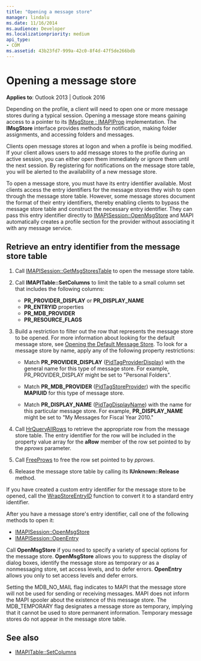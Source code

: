 ```yaml
---
title: "Opening a message store"
manager: lindalu
ms.date: 11/16/2014
ms.audience: Developer
ms.localizationpriority: medium
api_type:
- COM
ms.assetid: 43b23fd7-999a-42c0-8f4d-47f5de266bdb
---
```


# Opening a message store

**Applies to**: Outlook 2013 | Outlook 2016 
  
Depending on the profile, a client will need to open one or more message stores during a typical session. Opening a message store means gaining access to a pointer to its [IMsgStore : IMAPIProp](imsgstoreimapiprop.md) implementation. The **IMsgStore** interface provides methods for notification, making folder assignments, and accessing folders and messages. 
  
Clients open message stores at logon and when a profile is being modified. If your client allows users to add message stores to the profile during an active session, you can either open them immediately or ignore them until the next session. By registering for notifications on the message store table, you will be alerted to the availability of a new message store.
  
To open a message store, you must have its entry identifier available. Most clients access the entry identifiers for the message stores they wish to open through the message store table. However, some message stores document the format of their entry identifiers, thereby enabling clients to bypass the message store table and construct the necessary entry identifier. They can pass this entry identifier directly to [IMAPISession::OpenMsgStore](imapisession-openmsgstore.md) and MAPI automatically creates a profile section for the provider without associating it with any message service. 
  
## Retrieve an entry identifier from the message store table
  
1. Call [IMAPISession::GetMsgStoresTable](imapisession-getmsgstorestable.md) to open the message store table. 
    
2. Call **IMAPITable::SetColumns** to limit the table to a small column set that includes the following columns: 
    
   - **PR_PROVIDER_DISPLAY** or **PR_DISPLAY_NAME**
   - **PR_ENTRYID** properties 
   - **PR_MDB_PROVIDER**
   - **PR_RESOURCE_FLAGS**
    
3. Build a restriction to filter out the row that represents the message store to be opened. For more information about looking for the default message store, see [Opening the Default Message Store](opening-the-default-message-store.md). To look for a message store by name, apply any of the following property restrictions:
    
   - Match **PR_PROVIDER_DISPLAY** ([PidTagProviderDisplay](pidtagproviderdisplay-canonical-property.md)) with the general name for this type of message store. For example, PR_PROVIDER_DISPLAY might be set to "Personal Folders".
    
   - Match **PR_MDB_PROVIDER** ([PidTagStoreProvider](pidtagstoreprovider-canonical-property.md)) with the specific **MAPIUID** for this type of message store. 
    
   - Match **PR_DISPLAY_NAME** ([PidTagDisplayName](pidtagdisplayname-canonical-property.md)) with the name for this particular message store. For example, **PR_DISPLAY_NAME** might be set to "My Messages for Fiscal Year 2010." 
    
4. Call [HrQueryAllRows](hrqueryallrows.md) to retrieve the appropriate row from the message store table. The entry identifier for the row will be included in the property value array for the **aRow** member of the row set pointed to by the  _pprows_ parameter. 
    
5. Call [FreeProws](freeprows.md) to free the row set pointed to by  _pprows_.
    
6. Release the message store table by calling its **IUnknown::Release** method. 
    
If you have created a custom entry identifier for the message store to be opened, call the [WrapStoreEntryID](wrapstoreentryid.md) function to convert it to a standard entry identifier. 
  
After you have a message store's entry identifier, call one of the following methods to open it:
  
- [IMAPISession::OpenMsgStore](imapisession-openmsgstore.md)
- [IMAPISession::OpenEntry](imapisession-openentry.md)
    
Call **OpenMsgStore** if you need to specify a variety of special options for the message store. **OpenMsgStore** allows you to suppress the display of dialog boxes, identify the message store as temporary or as a nonmessaging store, set access levels, and to defer errors. **OpenEntry** allows you only to set access levels and defer errors. 
  
Setting the MDB_NO_MAIL flag indicates to MAPI that the message store will not be used for sending or receiving messages. MAPI does not inform the MAPI spooler about the existence of this message store. The MDB_TEMPORARY flag designates a message store as temporary, implying that it cannot be used to store permanent information. Temporary message stores do not appear in the message store table. 
  
## See also

- [IMAPITable::SetColumns](imapitable-setcolumns.md)

